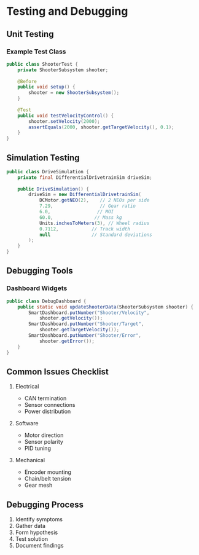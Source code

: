 # Testing and Debugging

## Unit Testing

### Example Test Class
```java
public class ShooterTest {
    private ShooterSubsystem shooter;
    
    @Before
    public void setup() {
        shooter = new ShooterSubsystem();
    }
    
    @Test
    public void testVelocityControl() {
        shooter.setVelocity(2000);
        assertEquals(2000, shooter.getTargetVelocity(), 0.1);
    }
}
```

## Simulation Testing
```java
public class DriveSimulation {
    private final DifferentialDrivetrainSim driveSim;
    
    public DriveSimulation() {
        driveSim = new DifferentialDrivetrainSim(
            DCMotor.getNEO(2),    // 2 NEOs per side
            7.29,                 // Gear ratio
            6.0,                 // MOI
            60.0,               // Mass kg
            Units.inchesToMeters(3), // Wheel radius
            0.7112,            // Track width
            null               // Standard deviations
        );
    }
}
```

## Debugging Tools

### Dashboard Widgets
```java
public class DebugDashboard {
    public static void updateShooterData(ShooterSubsystem shooter) {
        SmartDashboard.putNumber("Shooter/Velocity", 
            shooter.getVelocity());
        SmartDashboard.putNumber("Shooter/Target", 
            shooter.getTargetVelocity());
        SmartDashboard.putNumber("Shooter/Error", 
            shooter.getError());
    }
}
```

## Common Issues Checklist
1. Electrical
   - CAN termination
   - Sensor connections
   - Power distribution

2. Software
   - Motor direction
   - Sensor polarity
   - PID tuning

3. Mechanical
   - Encoder mounting
   - Chain/belt tension
   - Gear mesh

## Debugging Process
1. Identify symptoms
2. Gather data
3. Form hypothesis
4. Test solution
5. Document findings

